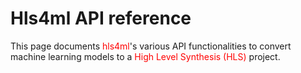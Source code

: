 # Hls4ml API reference
This page documents <span style="color:red">hls4ml</span>'s various API functionalities to convert machine learning models to a <span style="color:red">High Level Synthesis (HLS)</span> project.
